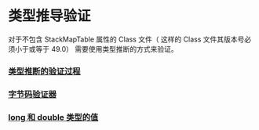 # 类型推导验证 

对于不包含 StackMapTable 属性的 Class 文件（ 这样的 Class 文件其版本号必须小于或等于 49.0） 需要使用类型推断的方式来验证。 

### [类型推断的验证过程](VerificationProcedureForTypeInference.md)

### [字节码验证器](BytecodeVerifier.md)

### [long 和 double 类型的值](ValuesOfLongAndDoubleTypes.md)